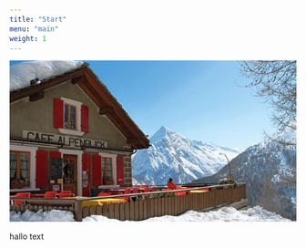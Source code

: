 ```yaml
---
title: "Start"
menu: "main"
weight: 1
---
```


![alt text](images/Cafe_Alpenblick.jpg "Logo Title Text 1")

hallo text